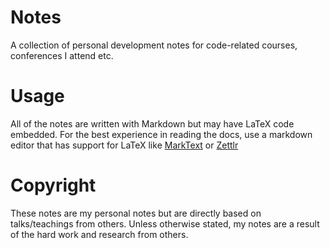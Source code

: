 # Notes
A collection of personal development notes for code-related courses, conferences I attend etc.

# Usage
All of the notes are written with Markdown but may have LaTeX code embedded. 
For the best experience in reading the docs, use a markdown editor that has support for LaTeX like [MarkText](https://marktext.app/) or [Zettlr](https://www.zettlr.com/)

# Copyright
These notes are my personal notes but are directly based on talks/teachings from others. 
Unless otherwise stated, my notes are a result of the hard work and research from others. 

